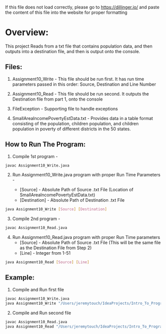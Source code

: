 If this file does not load correctly, please go to https://dillinger.io/ and paste the content of this file into the website for proper formatting

# Overview:

This project Reads from a txt file that contains population data, and then outputs into a destination file, and then is output onto the console.


## Files:

1. Assignment10_Write - This file should be run first. It has run time parameters passed in this order: Source, Destination and Line Number


2. Assignment10_Read - This file should be run second. It outputs the Destination file from part 1, onto the console


3. FileException - Supporting file to handle exceptions


4. SmallAreaIncomePovertyEstData.txt - Provides data in a table format consisting of the population, children population, and children population in poverty of different districts in the 50 states.

## How to Run The Program:

1. Compile 1st program -
```bash
javac Assignment10_Write.java
```

2. Run Assignment10_Write.java program with proper Run Time Parameters -

   - [Source] - Absolute Path of Source .txt File (Location of SmallAreaIncomePovertyEstData.txt)
   - [Destination] - Absolute Path of Destination .txt File 
```bash
java Assignment10_Write [Source] [Destination] 
```
3. Compile 2nd program - 
```bash
javac Assignment10_Read.java
```
4. Run Assignment10_Read.java program with proper Run Time parameters
    - [Source] - Absolute Path of Source .txt File (This will be the same file as the Destination File from Step 2)
    - [Line] - Integer from 1-51

```bash
java Assignment10_Read [Source] [Line] 
```

## Example:

1. Compile and Run first file
```bash
javac Assignment10_Write.java
java Assignment10_Write "/Users/jeremytouch/IdeaProjects/Intro_To_Programming/src/com/EN_605_201_83_FA21/Module10/SmallAreaIncomePovertyEstData.txt" "/Users/jeremytouch/IdeaProjects/Intro_To_Programming/src/com/EN_605_201_83_FA21/Module10/output.txt" 
```

2. Compile and Run second file
```bash
javac Assignment10_Read.java
java Assignment10_Read "/Users/jeremytouch/IdeaProjects/Intro_To_Programming/src/com/EN_605_201_83_FA21/Module10/output.txt" "51"
```



